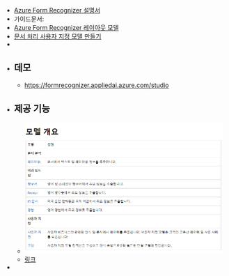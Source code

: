 - [Azure Form Recognizer 설명서](https://learn.microsoft.com/ko-kr/azure/applied-ai-services/form-recognizer/?view=form-recog-2.1.0)
- 가이드문서:
- [Azure Form Recognizer 레이아웃 모델](https://learn.microsoft.com/ko-kr/azure/applied-ai-services/form-recognizer/concept-layout?view=form-recog-3.0.0)
- [문서 처리 사용자 지정 모델 만들기](https://learn.microsoft.com/ko-kr/ai-builder/create-form-processing-model?toc=%2Fazure%2Fapplied-ai-services%2Fform-recognizer%2Ftoc.json&bc=%2Fazure%2Fapplied-ai-services%2Fform-recognizer%2Fbreadcrumb%2Ftoc.json&view=form-recog-3.0.0)
-
- ## 데모
	- https://formrecognizer.appliedai.azure.com/studio
- ## 제공 기능
	- ![image.png](../assets/image_1669616179449_0.png)
	- [링크](https://learn.microsoft.com/ko-kr/azure/applied-ai-services/form-recognizer/concept-model-overview?view=form-recog-2.1.0)
-